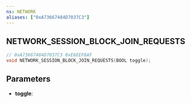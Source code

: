 ```yaml
---
ns: NETWORK
aliases: ["0xA73667484D7037C3"]
---
```

## NETWORK_SESSION_BLOCK_JOIN_REQUESTS

```c
// 0xA73667484D7037C3 0xE6EEF8AF
void NETWORK_SESSION_BLOCK_JOIN_REQUESTS(BOOL toggle);
```


## Parameters
* **toggle**:


